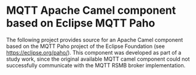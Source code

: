 # MQTT Apache Camel component based on Eclipse MQTT Paho

The following project provides source for an Apache Camel component based on the MQTT Paho project of the Eclipse
Foundation (see https://eclipse.org/paho/). This component was developed as part of a study work, since the original
available MQTT camel component could not successfully communicate with the MQTT RSMB broker implementation.

